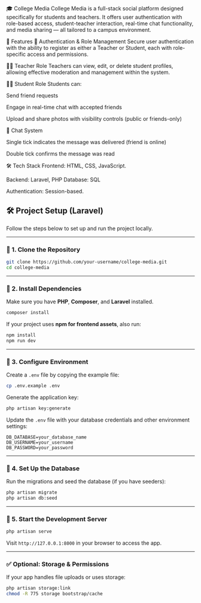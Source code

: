 🎓 College Media
College Media is a full-stack social platform designed specifically for students and teachers. It offers user authentication with role-based access, student-teacher interaction, real-time chat functionality, and media sharing — all tailored to a campus environment.

🚀 Features
🔐 Authentication & Role Management
Secure user authentication with the ability to register as either a Teacher or Student, each with role-specific access and permissions.

👨‍🏫 Teacher Role
Teachers can view, edit, or delete student profiles, allowing effective moderation and management within the system.

👨‍🎓 Student Role
Students can:

Send friend requests

Engage in real-time chat with accepted friends

Upload and share photos with visibility controls (public or friends-only)

💬 Chat System

Single tick indicates the message was delivered (friend is online)

Double tick confirms the message was read

🛠 Tech Stack
Frontend: HTML, CSS, JavaScript.

Backend: Laravel, PHP
Database: SQL

Authentication: Session-based.



## 🛠️ Project Setup (Laravel)

Follow the steps below to set up and run the project locally.

---

### 📆 1. Clone the Repository

```bash
git clone https://github.com/your-username/college-media.git
cd college-media
```

---

### 📁 2. Install Dependencies

Make sure you have **PHP**, **Composer**, and **Laravel** installed.

```bash
composer install
```

If your project uses **npm for frontend assets**, also run:

```bash
npm install
npm run dev
```

---

### 🔐 3. Configure Environment

Create a `.env` file by copying the example file:

```bash
cp .env.example .env
```

Generate the application key:

```bash
php artisan key:generate
```

Update the `.env` file with your database credentials and other environment settings:

```env
DB_DATABASE=your_database_name
DB_USERNAME=your_username
DB_PASSWORD=your_password
```

---

### 🧰 4. Set Up the Database

Run the migrations and seed the database (if you have seeders):

```bash
php artisan migrate
php artisan db:seed
```

---

### 🚀 5. Start the Development Server

```bash
php artisan serve
```

Visit `http://127.0.0.1:8000` in your browser to access the app.

---

### ✅ Optional: Storage & Permissions

If your app handles file uploads or uses storage:

```bash
php artisan storage:link
chmod -R 775 storage bootstrap/cache
```
